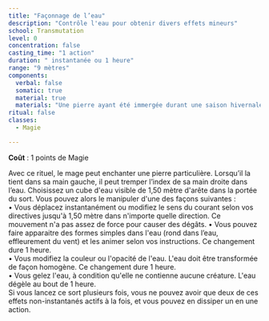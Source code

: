 ```yaml
---
title: "Façonnage de l’eau"
description: "Contrôle l'eau pour obtenir divers effets mineurs"
school: Transmutation
level: 0
concentration: false
casting_time: "1 action"
duration: " instantanée ou 1 heure"
range: "9 mètres"
components:
  verbal: false
  somatic: true
  material: true
  materials: "Une pierre ayant été immergée durant une saison hivernale dans un lac de montagne"
ritual: false
classes:
  - Magie

---
```

**Coût** : 1 points de Magie  

Avec ce rituel, le mage peut enchanter une pierre particulière. Lorsqu’il la tient dans sa main gauche, il peut tremper l’index de sa main droite dans l’eau. Choisissez un cube d'eau visible de 1,50 mètre d'arête dans la portée du sort. Vous pouvez alors le manipuler d'une des façons suivantes :	 
• Vous déplacez instantanément ou modifiez le sens du courant selon vos directives jusqu'à 1,50 mètre dans n'importe quelle direction. Ce mouvement n'a pas assez de force pour causer des dégâts.
• Vous pouvez faire apparaitre des formes simples dans l'eau (rond dans l’eau, effleurement du vent) et les animer selon vos instructions. Ce changement dure 1 heure.	 
• Vous modifiez la couleur ou l'opacité de l'eau. L'eau doit être transformée de façon homogène. Ce changement dure 1 heure.	 
• Vous gelez l'eau, à condition qu'elle ne contienne aucune créature. L'eau dégèle au bout de 1 heure.	 
Si vous lancez ce sort plusieurs fois, vous ne pouvez avoir que deux de ces effets non-instantanés actifs à la fois, et vous pouvez en dissiper un en une action.  
